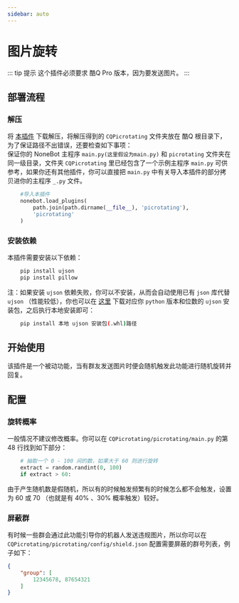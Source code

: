 ```yaml
---
sidebar: auto
---
```


# 图片旋转

::: tip 提示
这个插件必须要求 酷Q Pro 版本，因为要发送图片。
:::

## 部署流程
### 解压
将 [本插件](https://github.com/fz6m/nonebot-plugin/releases/download/0.1/Picrotating.zip) 下载解压，将解压得到的 `CQPicrotating` 文件夹放在 酷Q 根目录下，为了保证路径不出错误，还要检查如下事项：<br>
保证你的 NoneBot 主程序 `main.py(这里假设为main.py)` 和 `picrotating` 文件夹在同一级目录，文件夹 `CQPicrotating` 里已经包含了一个示例主程序 `main.py` 可供参考，如果你还有其他插件，你可以直接把 `main.py` 中有关导入本插件的部分拷贝进你的主程序 `_.py` 文件。
```python
    #导入本插件
    nonebot.load_plugins(
        path.join(path.dirname(__file__), 'picrotating'),
        'picrotating'
    )
```

### 安装依赖
本插件需要安装以下依赖：
```sh
    pip install ujson
    pip install pillow
```
注：如果安装 `ujson` 依赖失败，你可以不安装，从而会自动使用已有 `json` 库代替 `ujson` （性能较低），你也可以在 [这里](https://www.lfd.uci.edu/~gohlke/pythonlibs/#ujson) 下载对应你 `python` 版本和位数的 `ujson` 安装包，之后执行本地安装即可：
```sh
    pip install 本地 ujson 安装包(.whl)路径
```

## 开始使用
该插件是一个被动功能，当有群友发送图片时便会随机触发此功能进行随机旋转并回复。

## 配置
### 旋转概率
一般情况不建议修改概率。你可以在 `CQPicrotating/picrotating/main.py` 的第 48 行找到如下部分：
```python
    # 抽取一个 0 - 100 间的数，如果大于 60 则进行旋转
    extract = random.randint(0, 100)
    if extract > 60:
```
由于产生随机数是假随机，所以有的时候触发频繁有的时候怎么都不会触发，设置为 60 或 70 （也就是有 40% 、30% 概率触发）较好。

### 屏蔽群
有时候一些群会通过此功能引导你的机器人发送违规图片，所以你可以在 `CQPicrotating/picrotating/config/shield.json` 配置需要屏蔽的群号列表，例子如下：
```json
{
    "group": [
        12345678, 87654321
    ]
}
```
